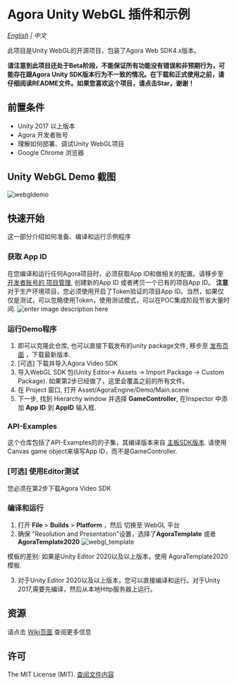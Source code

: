 # Agora Unity WebGL 插件和示例

*[English](README.md) | 中文*

此项目是Unity WebGL的开源项目，包装了Agora Web SDK4.x版本。

**请注意到此项目还处于Beta阶段，不能保证所有功能没有错误和非预期行为，可能存在跟Agora Unity SDK版本行为不一致的情况。在下载和正式使用之前，请仔细阅读README文件。如果您喜欢这个项目，请点击Star，谢谢！** 

## 前置条件
- Unity 2017 以上版本
- Agora 开发者账号
- 理解如何部署、调试Unity WebGL项目
- Google Chrome 浏览器

## Unity WebGL Demo 截图

![webgldemo](https://user-images.githubusercontent.com/1261195/180123220-ca7e96e2-bff5-48d7-b5bd-30a37003bdc9.png)


## 快速开始

这一部分介绍如何准备、编译和运行示例程序
 

### 获取 App ID

在您编译和运行任何Agora项目时，必须获取App ID和做相关的配置。请移步至 [开发者账号的 项目管理](https://console.agora.io/projects), 创建新的App ID 或者拷贝一个已有的项目App ID。
**注意** 对于生产环境项目，您必须使用开启了Token验证的项目App ID。当然，如果仅仅是测试，可以忽略使用Token，使用测试模式，可以在POC集成阶段节省大量时间.
![enter image description here](https://user-images.githubusercontent.com/1261195/110023464-11eb0480-7ce2-11eb-99d6-031af60715ab.png)

  

### 运行Demo程序

1. 即可以克隆此仓库,  也可以直接下载发布的unity package文件, 移步至 [发布页面](https://github.com/AgoraIO-Community/Agora_Unity_WebGL/releases) ，下载最新版本.
2. [可选] 下载并导入Agora Video SDK
3. 导入WebGL SDK 包(Unity Editor-> Assets -> Import Package -> Custom Package). 如果第2步已经做了，这里会覆盖之前的所有文件。
4. 在 Project 窗口, 打开 Asset/AgoraEngine/Demo/Main.scene
5. 下一步, 找到 Hierarchy window 并选择  ****GameController****, 在Inspector 中添加 ****App ID****  到  ****AppID****  输入框.

### API-Examples
这个仓库包括了API-Examples的的子集，其编译版本来自 [主板SDK版本](https://github.com/AgoraIO/Agora-Unity-Quickstart/tree/master/API-Example-Unity).
请使用Canvas game object来填写App ID，而不是GameController.

### [可选] 使用Editor测试
您必须在第2步下载Agora Video SDK

### 编译和运行

 1. 打开  ****File****  >  ****Builds****  >  ****Platform****  ，然后 切换至 WebGL 平台
 2. 确保 "Resolution and Presentation"设置，选择了****AgoraTemplate**** 或者 ****AgoraTemplate2020****
![webgl_template](https://user-images.githubusercontent.com/1261195/130500369-53dca294-2cf5-4a0d-a875-a8ab8fbabd70.png)

模板的差别: 如果是Unity Editor 2020以及以上版本，使用 AgoraTemplate2020模板.

 3. 对于Unity Editor 2020以及以上版本，您可以直接编译和运行。对于Unity 2017,需要先编译，然后从本地Http服务器上运行。




## 资源
  
请点击 [Wiki页面](https://github.com/AgoraIO-Community/Agora_Unity_WebGL/wiki) 查阅更多信息

## 许可
The MIT License (MIT).  [查阅文件内容](LICENSE)
